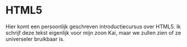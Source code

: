 # HTML5

Hier komt een persoonlijk geschreven introductiecursus over HTML5. Ik schrijf deze tekst eigenlijk voor mijn zoon Kai, maar we zullen zien of ze universeler bruikbaar is.
